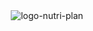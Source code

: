 <div align="center">
  <img src="https://github.com/O-Quarteto-Fantastico/NutriPlan/assets/106404673/0a8695ac-b394-432a-8ce5-c74416b5e1f7" alt="logo-nutri-plan">
</div>
